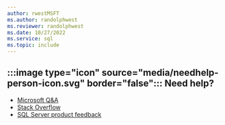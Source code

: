 ```yaml
---
author: rwestMSFT
ms.author: randolphwest
ms.reviewer: randolphwest
ms.date: 10/27/2022
ms.service: sql
ms.topic: include
---
```

## :::image type="icon" source="media/needhelp-person-icon.svg" border="false"::: Need help?

- [Microsoft Q&A](/answers/products/sql-server)
- [Stack Overflow](https://stackoverflow.com/questions/tagged/sql-server)
- [SQL Server product feedback](https://feedback.azure.com/forums/908035-sql-server)
